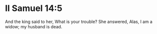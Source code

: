 # II Samuel 14:5

And the king said to her, What is your trouble? She answered, Alas, I am a widow; my husband is dead.
